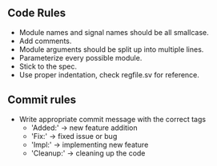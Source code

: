 ## Code Rules
- Module names and signal names should be all smallcase.
- Add comments.
- Module arguments should be split up into multiple lines.
- Parameterize every possible module.
- Stick to the spec.
- Use proper indentation, check regfile.sv for reference.

## Commit rules
- Write appropriate commit message with the correct tags
    - 'Added:' -> new feature addition
    - 'Fix:' -> fixed issue or bug
    - 'Impl:' -> implementing new feature
    - 'Cleanup:' -> cleaning up the code
